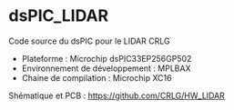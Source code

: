 # dsPIC_LIDAR
Code source du dsPIC pour le LIDAR CRLG

- Plateforme : Microchip dsPIC33EP256GP502
- Environnement de développement : MPLBAX
- Chaine de compilation : Microchip XC16

Shématique et PCB : https://github.com/CRLG/HW_LIDAR



